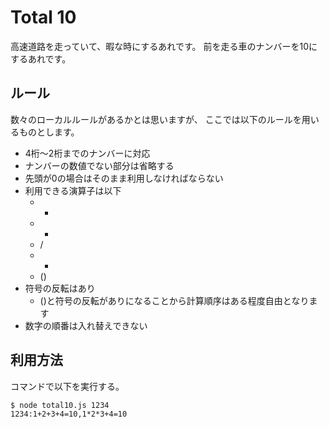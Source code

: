 # Total 10

高速道路を走っていて、暇な時にするあれです。
前を走る車のナンバーを10にするあれです。

## ルール

数々のローカルルールがあるかとは思いますが、
ここでは以下のルールを用いるものとします。

* 4桁〜2桁までのナンバーに対応
* ナンバーの数値でない部分は省略する
* 先頭が0の場合はそのまま利用しなければならない
* 利用できる演算子は以下
  * +
  * -
  * /
  * *
  * ()
* 符号の反転はあり
  * ()と符号の反転がありになることから計算順序はある程度自由となります
* 数字の順番は入れ替えできない

## 利用方法

コマンドで以下を実行する。

~~~sh
$ node total10.js 1234
1234:1+2+3+4=10,1*2*3+4=10
~~~

